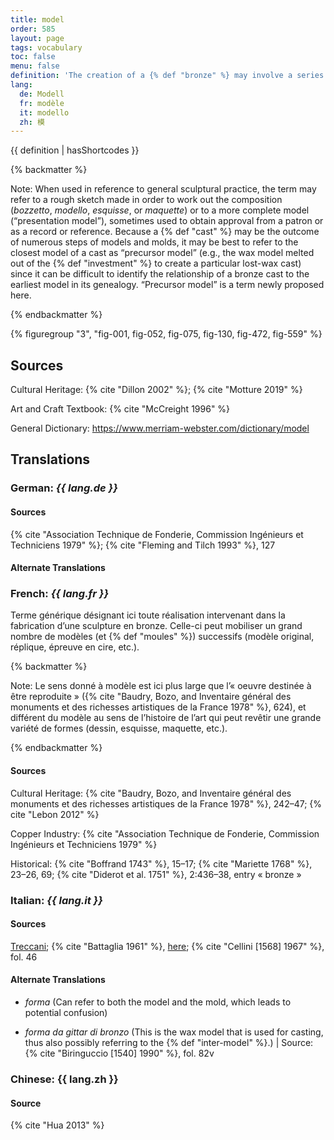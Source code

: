 ```yaml
---
title: model
order: 585
layout: page
tags: vocabulary
toc: false
menu: false
definition: 'The creation of a {% def "bronze" %} may involve a series of {% def "models" %} and {% def "molds" %} that can differ in size and material depending on the artist’s design process, and ultimately also on the casting process chosen to create the bronze version. The model is a positive version of the sculpture (as opposed to the negative mold); the word may refer to any work made as a step in the preparation of a finished sculpture, at any stage. An existing artwork or a live subject may also serve as model for a bronze. See I.1.'
lang:
  de: Modell
  fr: modèle
  it: modello
  zh: 模
---
```


{{ definition | hasShortcodes }}

{% backmatter %}

Note: When used in reference to general sculptural practice, the term may refer to a rough sketch made in order to work out the composition (*bozzetto*, *modello*, *esquisse*, or *maquette*) or to a more complete model (“presentation model”), sometimes used to obtain approval from a patron or as a record or reference. Because a {% def "cast" %} may be the outcome of numerous steps of models and molds, it may be best to refer to the closest model of a cast as “precursor model” (e.g., the wax model melted out of the {% def "investment" %} to create a particular lost-wax cast) since it can be difficult to identify the relationship of a bronze cast to the earliest model in its genealogy. “Precursor model” is a term newly proposed here.

{% endbackmatter %}

{% figuregroup "3", "fig-001, fig-052, fig-075, fig-130, fig-472, fig-559" %}

## Sources

Cultural Heritage: {% cite "Dillon 2002" %}; {% cite "Motture 2019" %}

Art and Craft Textbook: {% cite "McCreight 1996" %}

General Dictionary: <https://www.merriam-webster.com/dictionary/model>

## Translations

<div class="accordion">

### **German**: *{{ lang.de }}*

#### Sources

{% cite "Association Technique de Fonderie, Commission Ingénieurs et Techniciens 1979" %}; {% cite "Fleming and Tilch 1993" %}, 127

#### Alternate Translations

### **French**: *{{ lang.fr }}*

Terme générique désignant ici toute réalisation intervenant dans la fabrication d’une sculpture en bronze. Celle-ci peut mobiliser un grand nombre de modèles (et {% def "moules" %}) successifs (modèle original, réplique, épreuve en cire, etc.).

{% backmatter %}

Note: Le sens donné à modèle est ici plus large que l’« oeuvre destinée à être reproduite » ({% cite "Baudry, Bozo, and Inventaire général des monuments et des richesses artistiques de la France 1978" %}, 624), et différent du modèle au sens de l’histoire de l’art qui peut revêtir une grande variété de formes (dessin, esquisse, maquette, etc.).

{% endbackmatter %}

#### Sources

Cultural Heritage: {% cite "Baudry, Bozo, and Inventaire général des monuments et des richesses artistiques de la France 1978" %}, 242–47; {% cite "Lebon 2012" %}

Copper Industry: {% cite "Association Technique de Fonderie, Commission Ingénieurs et Techniciens 1979" %}

Historical: {% cite "Boffrand 1743" %}, 15–17; {% cite "Mariette 1768" %}, 23–26, 69; {% cite "Diderot et al. 1751" %}, 2:436–38, entry « bronze »

### **Italian**: *{{ lang.it }}*

#### Sources

[Treccani](http://www.treccani.it/vocabolario/modello/); {% cite "Battaglia 1961" %}, [here](http://www.gdli.it/pdf_viewer/Scripts/pdf.js/web/viewer.asp?file=/PDF/GDLI10/GDLI_10_ocr_653.pdf&parola=modello); {% cite "Cellini [1568] 1967" %}, fol. 46

#### Alternate Translations

- *forma* (Can refer to both the model and the mold, which leads to potential confusion)

- *forma da gittar di bronzo* (This is the wax model that is used for casting, thus also possibly referring to the {% def "inter-model" %}.) | Source: {% cite "Biringuccio [1540] 1990" %}, fol. 82v

### **Chinese**: {{ lang.zh }}

#### Source

{% cite "Hua 2013" %}

</div>
